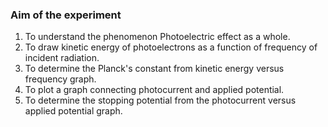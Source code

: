### Aim of the experiment
1. To understand the phenomenon Photoelectric effect as a whole.
2. To draw kinetic energy of photoelectrons as a function of frequency of  incident radiation.
3. To determine the Planck's constant from kinetic energy versus frequency graph.
4. To plot a graph connecting photocurrent and applied potential.
5. To determine the stopping potential from the photocurrent versus applied potential graph.
